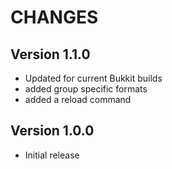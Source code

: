 CHANGES
=======

Version 1.1.0
-------------
- Updated for current Bukkit builds
- added group specific formats
- added a reload command

Version 1.0.0
-------------
- Initial release